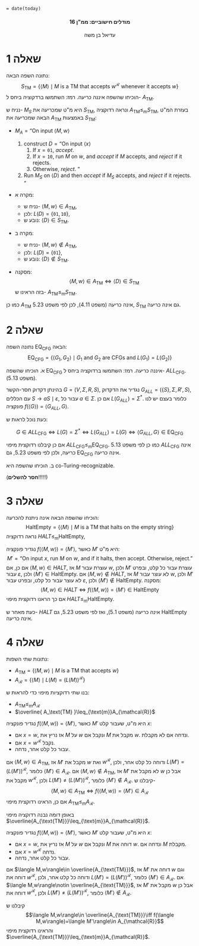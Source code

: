 `= date(today)`
<h4 style="text-align: center;">מודלים חישוביים: ממ"ן 16</h4>
<p style="text-align: center;">עדיאל בן משה</p>

# שאלה 1 

נתונה השפה הבאה: 
$$S_\text{TM}=\{ \langle M\rangle \mid M \text{ is a TM that accepts }w^{\mathcal{R}}\text{ whenever it accepts }w\}$$
הוכיחו שהשפה איננה כריעה. 
רמז: השתמשו ברדקוציה ביחס ל- $A_{\textsf{TM}}$.

נניח ש- $M_{S}$ היא מ"ט שמכריעה את $S_{\text{TM}}$, ונראה רדוקציה $A_{\textsf{TM}}\leq_{\text{m}}S_{\text{TM}}$, בעזרת המ"ט הבאה שמכריעה את $A_{\text{TM}}$ באמצעות $S_{\text{TM}}$: 

-  $M_{A}=\text{``On input }\langle M,w\rangle$
	1. construct $D=\text{``On input }\langle x\rangle$
		1. If $x=\texttt{01}$, _accept_. 
		2. If $x=\texttt{10}$, run $M$ on $w$, and _accept_ if $M$ accepts, and _reject_ if it rejects. 
		3. Otherwise, _reject_. $\text{''}$ 
	2. Run $M_{S}$ on $\langle D\rangle$ and then _accept_ if $M_{S}$ accepts, and _reject_ if it rejects. $\text{''}$

- מקרה א:
	- נניח ש- $\langle M,w\rangle\in A_{\text{TM}}$, 
	- לכן: $L(D)=\{\texttt{01},\texttt{10}\}$, 
	- נובע ש: $\langle D\rangle \in S_{\text{TM}}$.
- מקרה ב: 
	- נניח ש- $\langle M,w\rangle\notin A_{\text{TM}}$, 
	- לכן: $L(D)=\{\texttt{01}\}$,
	- נובע ש: $\langle D\rangle \notin S_{\text{TM}}$.
- מסקנה: $$\langle M,w\rangle\in A_{\text{TM}}\iff \langle D\rangle\in S_{\text{TM}}$$
בזה הראינו ש- $A_{\text{TM}}\leq_{\text{m}}S_{\text{TM}}$.

כמו כן $A_{\text{TM}}$ אינה כריעה (משפט 4.11), לכן לפי משפט 5.23, $S_{\text{TM}}$ גם אינה כריעה.

# שאלה 2

נתונה השפה $\text{EQ}_{\text{CFG}}$ הבאה:
$$\text{EQ}_{\text{CFG}}=\{\langle G_1,G_2\rangle \mid G_1 \text{ and }G_2 \text{ are CFGs and }L(G_1)=L(G_2)\}$$

א. הוכיחו שהשפה $\text{EQ}_{\text{CFG}}$ איננה כריעה. רמז: השתמשו ברדוקציה ביחס ל- $ALL_{\textsf{CFG}}$. (משפט 5.13).

בהינתן דקדוק חסר-הקשר $G=(V,\Sigma,R,S)$, נגדיר את הדקדוק $G_{ALL}=(\{ S \},\Sigma,R',S)$, עם הכללים $S\to aS\mid \varepsilon$, עבור כל $a\in \Sigma$. אם כן $L(G_{ALL})=\Sigma^*$. כלומר בעצם יש לנו פונקציה $f(\langle G\rangle)= \langle G_{ALL},G\rangle$. 

כעת נוכל לראות ש:

$$G\in ALL_{\text{CFG}}\iff L(G)=\Sigma^* \iff L(G_{ALL})=L(G)\iff \langle G_{ALL},G\rangle\in \text{EQ}_{\text{CFG}}$$

אם כן קיבלנו רדוקצית מיפוי $ALL_{\text{CFG}}\leq_{\text{m}}\text{EQ}_{\text{CFG}}$. כמו כן לפי משפט 5.13 $ALL_{\text{CFG}}$ אינה כריעה, ולכן לפי משפט 5.23, גם $\text{EQ}_{\text{CFG}}$ אינה כריעה.



ב. הוכיחו שהשפה היא co-Turing-recognizable.

(**חסר להשלים**!!!!!)


# שאלה 3 

הוכיחו שהשפה הבאה אינה ניתנת להכרעה: 
$$\text{HaltEmpty}=\{\langle M\rangle \mid M \text{ is a TM that halts on the empty string}\}$$
נראה רדוקציה $HALT\leq_{\text{m}}\text{HaltEmpty}$, 

נגדיר פונקציה $f(\langle M,w\rangle)=\langle M'\rangle$, כאשר $M'$ היא מ"ט:
$$M'=\text{``On input }x\text{, run }M\text{ on }w\text{, and if it halts, then accept. Otherwise, reject.}\text{''}$$ 
אם כן, 
אם $\langle M,w\rangle\in HALT$, אז $M$ עוצרת עבור $w$, ולכן $M'$ עוצרת עבור כל קלט, ובפרט עבור $\varepsilon$, ולכן $\langle M'\rangle\in \text{HaltEmpty}$.
אם $\langle M,w\rangle\notin HALT$, אז $M$ לא עוצר עבור $w$, ולכן $M'$ לא עוצר עבור כל קלט, ובפרט עבור $\varepsilon$, ולכן $\langle M'\rangle\notin \text{HaltEmpty}$.
מסקנה: 
$$\langle M,w\rangle\in HALT\iff f(\langle M,w\rangle)=\langle M'\rangle\in \text{HaltEmpty}$$
אם כך הראנו רדוקצית מיפוי $HALT\leq_{\text{m}}\text{HaltEmpty}$.

כעת מאחר ש- $HALT$ אינה כריעה (משפט 5.1), ואז לפי משפט 5.23, גם $\text{HaltEmpty}$ אינה כריעה.

# שאלה 4 

נתונות שתי השפות: 
- $A_\text{TM}=\{\langle M,w\rangle \mid M \text{ is a TM that accepts }w\}$
- $A_{\mathcal{R}}=\{ \langle M\rangle \mid L(M) = (L(M))^{\mathcal{R}}\}$ 

בנו שתי רדוקציות מיפוי כדי להראות ש: 
- $A_\text{TM}\leq_{\text{m}}A_{\mathcal{R}}$
- $\overline{ A_\text{TM} }\leq_{\text{m}}A_{\mathcal{R}}$ 


נגדיר פונקציה $f(\langle M,w\rangle)=\langle M'\rangle$, כאשר $M'$ היא מ"ט, שעבור קלט $x$:
- אם $x=w$, אז נריץ את $M$ על $w$ ונקבל אם $M$ מקבל את $w$. ונדחה אם לא מקבלת.
- אם $x=w^{\mathcal{R}}$ נקבל.
- עבור כל קלט אחר, נדחה.

אם $\langle M,w\rangle\in A_{\text{TM}}$, אז $M'$ מקבל את $w$ ואת $w^{\mathcal{R}}$, ודוחה כל קלט אחר, ולכן $L(M')=(L(M'))^{\mathcal{R}}$, כלומר $\langle M'\rangle\in A_{\mathcal{R}}$.
אם $\langle M,w\rangle\notin A_{\text{TM}}$, אז $M'$ לא מקבל את $w$ אבל כן מקבל את $w^{\mathcal{R}}$, ולכן $L(M')\neq (L(M'))^{\mathcal{R}}$, כלומר $\langle M'\rangle\notin A_{\mathcal{R}}$.
קיבלנו ש-
$$\langle M,w\rangle\in A_{\text{TM}}\iff f(\langle M,w\rangle)=\langle M'\rangle\in A_{\mathcal{R}}$$
אם כן, הראינו רדוקצית מיפוי $A_{\text{TM}}\leq_{\text{m}}A_{\mathcal{R}}$.

באופן דומה נבנה רדוקציה מיפוי $\overline{A_{\text{TM}}}\leq_{\text{m}}A_{\mathcal{R}}$.

נגדיר פונקציה $f(\langle M,w\rangle)=\langle M'\rangle$, כאשר $M'$ היא מ"ט, שעבור קלט $x$:
- אם $x=w$, אז נריץ את $M$ על $w$ ונקבל אם $M$ דוחה את $w$. ונדחה אם $M$ מקבלת. 
- אם $x=w^{\mathcal{R}}$ נדחה.
- עבור כל קלט אחר, נדחה. 

אם $\langle M,w\rangle\in \overline{A_{\text{TM}}}$, אז $M'$ דוחה את $w$ וגם דוחה את $w^{\mathcal{R}}$, ודוחה כל קלט אחר, ולכן $L(M')=(L(M'))^{\mathcal{R}}$, כלומר $\langle M'\rangle\in A_{\mathcal{R}}$.
אם $\langle M,w\rangle\notin \overline{A_{\text{TM}}}$, אז $M'$ מקבל את $w$ אבל כן דוחה את $w^{\mathcal{R}}$, ולכן $L(M')\neq (L(M'))^{\mathcal{R}}$, כלומר $\langle M'\rangle\notin A_{\mathcal{R}}$.

קיבלנו ש $$\langle M,w\rangle\in \overline{A_{\text{TM}}}\iff f(\langle M,w\rangle)=\langle M'\rangle\in A_{\mathcal{R}}$$
והראינו רדוקצית מיפוי $\overline{A_{\text{TM}}}\leq_{\text{m}}A_{\mathcal{R}}$.